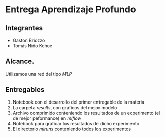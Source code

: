 # Entrega Aprendizaje Profundo
## Integrantes
 * Gaston Briozzo
 * Tomás Niño Kehoe
 

## Alcance.
Utilizamos una red del tipo _MLP_ 

## Entregables
1. Notebook con el desarrollo del primer entregable de la materia
2. La carpeta _results_, con gráficos del mejor modelo
3. Archivo comprimido conteniendo los resultados de un experimento (el de mejor peformance) en _mlflow_
4. Notebook para graficar los resultados de dicho experimento
5. El directorio _mlruns_ conteniendo todos los experimentos

